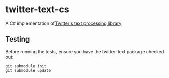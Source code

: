 # twitter-text-cs

A C# implementation of[Twitter's text processing library](https://github.com/twitter/twitter-text)

## Testing

Before running the tests, ensure you have the twitter-text package checked out:

```git submodule init```  
```git submodule update```
